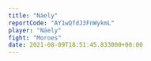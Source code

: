 ```yaml
---
title: "Näely"
reportCode: "AY1wQfdJ3FnWykmL"
player: "Näely"
fight: "Moroes"
date: 2021-08-09T18:51:45.833000+00:00
---
```

